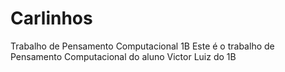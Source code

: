 # Carlinhos
Trabalho de Pensamento Computacional 1B
Este é o trabalho de Pensamento Computacional do aluno Victor Luiz do 1B
